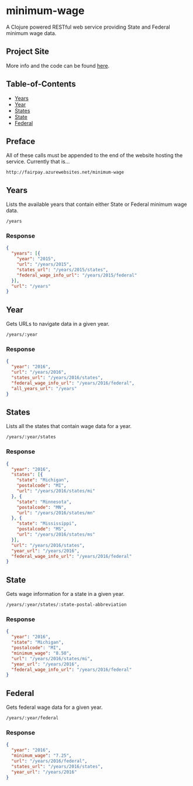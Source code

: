 # minimum-wage

A Clojure powered RESTful web service providing State and Federal minimum wage data.

## Project Site

More info and the code can be found [here](https://github.com/ryanquincypaul/minimum-wage).

## Table-of-Contents

* [Years](#years)
* [Year](#year)
* [States](#states)
* [State](#state)
* [Federal](#federal)

## Preface

All of these calls must be appended to the end of the website hosting the service. Currently that is...

`http://fairpay.azurewebsites.net/minimum-wage`

## <a name="years"></a>Years

Lists the available years that contain either State or Federal minimum wage data.

`/years`

### Response

```JSON
{
  "years": [{
    "year": "2015",
    "url": "/years/2015",
    "states_url": "/years/2015/states",
    "federal_wage_info_url": "/years/2015/federal"
  }],
  "url": "/years"
}
```

## <a name="year"></a>Year

Gets URLs to navigate data in a given year.

`/years/:year`

### Response

```JSON
{
  "year": "2016",
  "url": "/years/2016",
  "states_url": "/years/2016/states",
  "federal_wage_info_url": "/years/2016/federal",
  "all_years_url": "/years"
}
```
## <a name="states"></a>States

Lists all the states that contain wage data for a year.

`/years/:year/states`

### Response

```JSON
{
  "year": "2016",
  "states": [{
    "state": "Michigan",
    "postalcode": "MI",
    "url": "/years/2016/states/mi"
  }, {
    "state": "Minnesota",
    "postalcode": "MN",
    "url": "/years/2016/states/mn"
  }, {
    "state": "Mississippi",
    "postalcode": "MS",
    "url": "/years/2016/states/ms"
  }],
  "url": "/years/2016/states",
  "year_url": "/years/2016",
  "federal_wage_info_url": "/years/2016/federal"
}
```

## <a name="state"></a>State

Gets wage information for a state in a given year.

`/years/:year/states/:state-postal-abbreviation`

### Response

```JSON
{
  "year": "2016",
  "state": "Michigan",
  "postalcode": "MI",
  "minimum_wage": "8.50",
  "url": "/years/2016/states/mi",
  "year_url": "/years/2016",
  "federal_wage_info_url": "/years/2016/federal"
}
```

## <a name="federal"></a>Federal

Gets federal wage data for a given year.

`/years/:year/federal`

### Response

```JSON
{
  "year": "2016",
  "minimum_wage": "7.25",
  "url": "/years/2016/federal",
  "states_url": "/years/2016/states",
  "year_url": "/years/2016"
}
```
